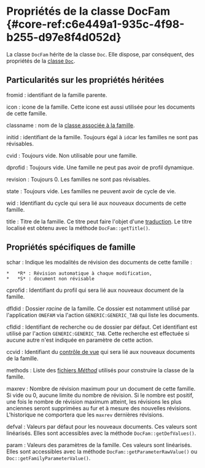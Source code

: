 # Propriétés de la classe DocFam {#core-ref:c6e449a1-935c-4f98-b255-d97e8f4d052d}
 

La classe `DocFam` hérite de la classe `Doc`. Elle dispose, par conséquent, des
propriétés de la [classe `Doc`][docprop].

## Particularités sur les propriétés héritées

fromid
:   identifiant de la famille parente.

icon 
:   icone de la famille. Cette icone est aussi utilisée pour les documents
de cette famille.

classname
:   nom de la [classe associée à la famille][famdef].

initid
:   identifiant de la famille. Toujours égal à `id`car les familles ne sont 
    pas révisables.
    
cvid
:   Toujours vide. Non utilisable pour une famille.

dprofid
:   Toujours vide. Une famille ne peut pas avoir de profil dynamique.

revision
:   Toujours 0. Les familles ne sont pas révisables.

state
:   Toujours vide. Les familles ne peuvent avoir de cycle de vie.

wid
:   Identifiant du cycle qui sera lié aux nouveaux documents de cette famille.

title
:   Titre de la famille. Ce titre peut faire l'objet d'une [traduction][i18n].
    Le titre localisé est obtenu avec la méthode `DocFam::getTitle()`.


## Propriétés spécifiques de famille

schar
:   Indique les modalités de révision des documents de cette famille :
    
    *   *R* : Révision automatique à chaque modification,
    *   *S* : document non révisable

cprofid
:   Identifiant du profil qui sera lié aux nouveaux document de la famille.


dfldid 
:   Dossier _racine_ de la famille. Ce dossier est notamment utilisé par
l'application `ONEFAM` via l'action `GENERIC:GENERIC_TAB` qui liste les
documents.
    
    
cfldid
:   Identifiant de recherche ou de dossier par défaut. Cet identifiant est
    utilisé par  l'action `GENERIC:GENERIC_TAB`. Cette recherche est effectuée si
    aucune autre n'est indiquée en paramètre de cette action.

ccvid
:   Identifiant du [contrôle de vue][cvdoc] qui sera lié aux nouveaux documents
    de la famille.

methods
:   Liste des [fichiers _Méthod_][famdef] utilisés pour construire la classe
    de la famille.

maxrev
:   Nombre de révision maximum pour un document de cette famille.
    Si vide ou 0, aucune limite du nombre de révision.
    Si le nombre est positif, une fois le nombre de révision maximum atteint, 
    les révisions les plus anciennes seront supprimées au fur et à mesure des 
    nouvelles révisions. L'historique ne comportera que les `maxrev` dernières
    révisions.

defval
:   Valeurs par défaut pour les nouveaux documents. Ces valeurs sont linéarisés. 
    Elles sont accessibles avec la méthode `DocFam::getDefValues()`.

param
:   Valeurs des paramètres de la famille. Ces valeurs sont linéarisés.
    Elles sont accessibles avec la méthode `DocFam::getParameterRawValue()` ou 
    `Doc::getFamilyParameterValue()`.

 

<!-- links -->
[docprop]:  #core-ref:9aa8edfa-2f2a-11e2-aaec-838a12b40353 "Propriété de la classe Doc"
[famdef]:   #core-ref:17500007-32d8-4aee-bc3f-7e569e1cd5a6 "Déclaration de famille"
[i18n]:     #core-ref:1de9ba03-a3b6-4b56-bfbe-62ce991f8ca1
[cvdoc]:    #core-ref:017f061a-7c12-42f8-aa9b-276cf706e7e0
[famintro]: #core-ref:e263d44b-8357-4450-87bf-11cef8bafb24 "Définition d'une famille"